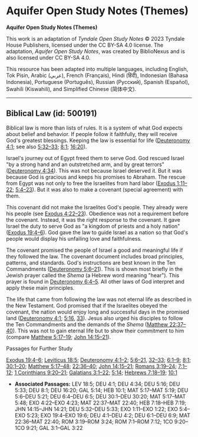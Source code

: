 # Aquifer Open Study Notes (Themes)

**Aquifer Open Study Notes (Themes)**

This work is an adaptation of *Tyndale Open Study Notes* © 2023 Tyndale House Publishers, licensed under the CC BY\-SA 4\.0 license. The adaptation, *Aquifer Open Study Notes*, was created by BiblioNexus and is also licensed under CC BY\-SA 4\.0\.

This resource has been adapted into multiple languages, including English, Tok Pisin, Arabic (عربي), French (Français), Hindi (हिंदी), Indonesian (Bahasa Indonesia), Portuguese (Português), Russian (Русский), Spanish (Español), Swahili (Kiswahili), and Simplified Chinese (简体中文).



--------------------------------

## Biblical Law (id: 500191)

Biblical law is more than lists of rules. It is a system of what God expects about belief and behavior. If people follow it faithfully, they will receive God's greatest blessings. Keeping the law is essential for life ([Deuteronomy 4:1](https://ref.ly/Deut4:1); see also [5:32–33](https://ref.ly/Deut5:32-Deut5:33); [8:1](https://ref.ly/Deut8:1); [16:20](https://ref.ly/Deut16:20)).

Israel's journey out of Egypt freed them to serve God. God rescued Israel "by a strong hand and an outstretched arm, and by great terrors" ([Deuteronomy 4:34](https://ref.ly/Deut4:34)). This was not because Israel deserved it. But it was because God is gracious and keeps his promises to Abraham. The rescue from Egypt was not only to free the Israelites from hard labor ([Exodus 1:11–22](https://ref.ly/Exod1:11-Exod1:22); [5:4–23](https://ref.ly/Exod5:4-Exod5:23)). But it was also to make a covenant (special agreement) with them. 

This covenant did not make the Israelites God's people. They already were his people (see [Exodus 4:22–23](https://ref.ly/Exod4:22-Exod4:23)). Obedience was not a requirement before the covenant. Instead, it was the right response to the covenant. It gave Israel the duty to serve God as "a kingdom of priests and a holy nation" ([Exodus 19:4–6](https://ref.ly/Exod19:4-Exod19:6)). God gave the law to guide Israel as a nation so that God's people would display his unfailing love and faithfulness.

The covenant promised the people of Israel a good and meaningful life if they followed the law. The covenant document includes broad principles, patterns, and standards. God's instructions are best known in the Ten Commandments ([Deuteronomy 5:6–21](https://ref.ly/Deut5:6-Deut5:21)). This is shown most briefly in the Jewish prayer called the *Shema* (a Hebrew word meaning "hear"). This prayer is found in [Deuteronomy 6:4–5](https://ref.ly/Deut6:4-Deut6:5). All other laws of God interpret and apply these main principles.

The life that came from following the law was not eternal life as described in the New Testament. God promised that if the Israelites obeyed the covenant, the nation would enjoy long and successful days in the promised land ([Deuteronomy 4:1](https://ref.ly/Deut4:1); [5:16](https://ref.ly/Deut5:16), [33](https://ref.ly/Deut5:33)). Jesus also urged his disciples to follow the Ten Commandments and the demands of the *Shema* ([Matthew 22:37–40](https://ref.ly/Matt22:37-Matt22:40)). This was not to gain eternal life but to show their commitment to him (compare [Matthew 5:17–19](https://ref.ly/Matt5:17-Matt5:19); [John 14:15–21](https://ref.ly/John14:15-John14:21)).

Passages for Further Study

[Exodus 19:4–6](https://ref.ly/Exod19:4-Exod19:6); [Leviticus 18:5](https://ref.ly/Lev18:5); [Deuteronomy 4:1–2](https://ref.ly/Deut4:1-Deut4:2); [5:6–21](https://ref.ly/Deut5:6-Deut5:21), [32–33](https://ref.ly/Deut5:32-Deut5:33); [6:1–9](https://ref.ly/Deut6:1-Deut6:9); [8:1](https://ref.ly/Deut8:1); [30:1–20](https://ref.ly/Deut30:1-Deut30:20); [Matthew 5:17–48](https://ref.ly/Matt5:17-Matt5:48); [22:36–40](https://ref.ly/Matt22:36-Matt22:40); [John 14:15–21](https://ref.ly/John14:15-John14:21); [Romans 3:19–24](https://ref.ly/Rom3:19-Rom3:24); [7:1–12](https://ref.ly/Rom7:1-Rom7:12); [1 Corinthians 9:20–21](https://ref.ly/1Cor9:20-1Cor9:21); [Galatians 3:1–22](https://ref.ly/Gal3:1-Gal3:22); [5:14](https://ref.ly/Gal5:14); [Hebrews 7:18–19](https://ref.ly/Heb7:18-Heb7:19); [10:1](https://ref.ly/Heb10:1)

* **Associated Passages:** LEV 18:5; DEU 4:1; DEU 4:34; DEU 5:16; DEU 5:33; DEU 8:1; DEU 16:20; GAL 5:14; HEB 10:1; MAT 5:17–MAT 5:19; DEU 5:6–DEU 5:21; DEU 6:4–DEU 6:5; DEU 30:1–DEU 30:20; MAT 5:17–MAT 5:48; EXO 4:22–EXO 4:23; MAT 22:37–MAT 22:40; HEB 7:18–HEB 7:19; JHN 14:15–JHN 14:21; DEU 5:32–DEU 5:33; EXO 1:11–EXO 1:22; EXO 5:4–EXO 5:23; EXO 19:4–EXO 19:6; DEU 4:1–DEU 4:2; DEU 6:1–DEU 6:9; MAT 22:36–MAT 22:40; ROM 3:19–ROM 3:24; ROM 7:1–ROM 7:12; 1CO 9:20–1CO 9:21; GAL 3:1–GAL 3:22

